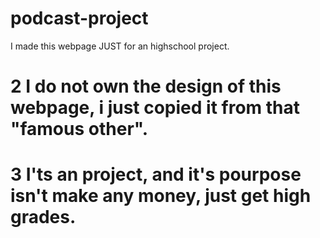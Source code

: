 # podcast-project
I made this webpage JUST for an highschool project.
# 2 I do not own the design of this webpage, i just copied it from that "famous other".
# 3 I'ts an project, and it's pourpose isn't make any money, just get high grades.

